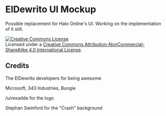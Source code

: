 # ElDewrito UI Mockup

Possible replacement for Halo Online's UI. Working on the implementation of it still.

<a rel="license" href="http://creativecommons.org/licenses/by-nc-sa/4.0/"><img alt="Creative Commons License" style="border-width:0" src="https://i.creativecommons.org/l/by-nc-sa/4.0/88x31.png" /></a><br/>Licensed under a <a rel="license" href="http://creativecommons.org/licenses/by-nc-sa/4.0/">Creative Commons Attribution-NonCommercial-ShareAlike 4.0 International License</a>.

Credits
------------------

The ElDewrito developers for being awesome

Microsoft, 343 Industries, Bungie

/u/rexadde for the logo

Stephan Swinford for the "Crash" background
